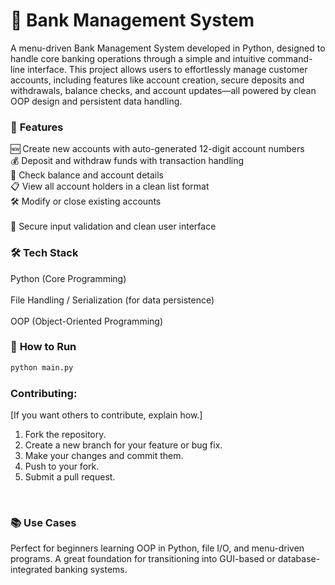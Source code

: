 # 🏦 Bank Management System
A menu-driven Bank Management System developed in Python, designed to handle core banking operations through a simple and intuitive command-line interface. This project allows users to effortlessly manage customer accounts, including features like account creation, secure deposits and withdrawals, balance checks, and account updates—all powered by clean OOP design and persistent data handling.
 
### 🔧 **Features** <br>
🆕 Create new accounts with auto-generated 12-digit account numbers <br>
💰 Deposit and withdraw funds with transaction handling <br> 
🧾 Check balance and account details <br> 
📋 View all account holders in a clean list format <br>
🛠️ Modify or close existing accounts <br>  
🔐 Secure input validation and clean user interface <br> 
  
### 🛠️ **Tech Stack** <br> 
Python (Core Programming) <br>  
File Handling / Serialization (for data persistence) <br>   
OOP (Object-Oriented Programming) <br>  
    
### 🚀 **How to Run**
 ```bash
 python main.py
```
 
### **Contributing:** <br>
[If you want others to contribute, explain how.]

1.  Fork the repository.
2.  Create a new branch for your feature or bug fix. 
3.  Make your changes and commit them.
4.  Push to your fork.
5.  Submit a pull request.
<br>

### 📚 **Use Cases** <br>
Perfect for beginners learning OOP in Python, file I/O, and menu-driven programs. A great foundation for transitioning into GUI-based or database-integrated banking systems.
